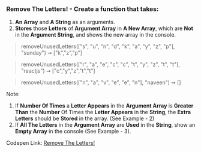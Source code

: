 ### Remove The Letters! - Create a function that takes: 

1. **An Array** and **A String** as an arguments. 
1. **Stores** those **Letters** of **Argument Array** in **A New Array**, which are **Not** in the **Argument String**, and shows the new array in the console.

> removeUnusedLetters(["s", "u", "n", "d", "k", "a", "y", "z", "p"], "sunday") ➞ ["k","z","p"] 

> removeUnusedLetters(["r", "a", "e", "c", "c", "t", "y", "z", "t", "t"], "reactjs") ➞ ["c","y","z","t","t"]

> removeUnusedLetters(["n", "a", "v", "e", "e", "n"], "naveen") ➞ []

Note:
1. If **Number Of Times** a **Letter Appears** in the **Argument Array** is **Greater Than** the **Number** Of Times the **Letter Appears** in the **String**, the **Extra Letters** should be **Stored** in the array. (See Example - 2)
1. If **All The Letters** in the **Argument Array** are **Used** in the **String**, show an **Empty Array** in the console (See Example - 3).

Codepen Link: [Remove The Letters!](https://codepen.io/naveencoder/pen/zYYrQLN?editors=0012)